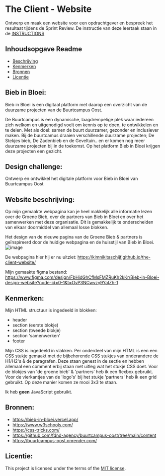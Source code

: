 # The Client - Website
Ontwerp en maak een website voor een opdrachtgever en bespreek het resultaat tijdens de Sprint Review.
De instructie van deze leertaak staan in de [INSTRUCTIONS](https://github.com/fdnd-task/the-client-website/blob/main/docs/INSTRUCTIONS.md)

## Inhoudsopgave Readme

  * [Beschrijving](#beschrijving)
  * [Kenmerken](#kenmerken)
  * [Bronnen](#bronnen)
  * [Licentie](#licentie)

## Bieb in Bloei:
Bieb in Bloei is een digitaal platform met daarop een overzicht van de duurzame projecten van de Buurtcampus Oost.

De Buurtcampus is een dynamische, laagdrempelige plek waar iedereen zich welkom en uitgenodigd voelt om kennis op te doen, te ontwikkelen en te delen. Met als doel: samen de buurt duurzamer, gezonder en inclusiever maken.
Bij de buurtcamus draaien verschillende duurzame projecten; De Stekjes bieb, De Zadenbieb en de Geveltuin.. en er komen nog meer duurzame projecten bij in de toekomst. Op het platform Bieb in Bloei krijgen deze projecten een gezicht.

## Design challenge:
Ontwerp en ontwikkel het digitale platform voor Bieb in Bloei van Buurtcampus Oost

## Website beschrijving:
Op mijn gemaakte webpagina kan je heel makkelijk alle informatie lezen over de Groene Bieb, over de partners van Bieb in Bloei en over het samenwerken met deze organisatie. Dit is gemakkelijk te onderscheiden van elkaar doormiddel van allemaal losse blokken. 

Het design van de nieuwe pagina van de Groene Bieb & partners is geïnspireerd door de huidige webpagina en de huisstijl van Bieb in Bloei. 
![image](https://github.com/user-attachments/assets/b9264a97-460e-4600-8881-12234892f450)

De webpagina hier hij er nu uitziet:
https://kimnikitaschijf.github.io/the-client-website/

Mijn gemaakte figma bestand:
https://www.figma.com/design/FbHidGhCfMsFMZRuKh2kKr/Bieb-in-Bloei-design-website?node-id=0-1&t=OvP3NCwvzy9YaIZh-1

## Kenmerken:
Mijn HTML structuur is ingedeeld in blokken: 
* header
* section (eerste blokje)
* section (tweede blokje)
* section 'samenwerken'
* footer

Mijn CSS is ingedeeld in vlakken. Per onderdeel van mijn HTML is een een CSS stukje gemaakt met de bijbehorende CSS stukjes van onderandere de H1/H2's & de paragrafen. 
Deze staan genest in de sectie en hebben allemaal een comment erbij staan met uitleg wat het stukje CSS doet. 
Voor de blokjes van 'de groene bieb' & 'partners' heb ik een flexbox gebruikt. Voor de vierkantjes van de 'logo's' bij het stukje 'partners' heb ik een grid gebruikt. Op deze manier komen ze mooi 3x3 te staan. 

Ik heb **geen** JavaScript gebruikt. 

## Bronnen:
- https://bieb-in-bloei.vercel.app/
- https://www.w3schools.com/
- https://css-tricks.com/
- https://github.com/fdnd-agency/buurtcampus-oost/tree/main/content
- https://buurtcampus-oost.onrender.com/

## Licentie:
This project is licensed under the terms of the [MIT license](./LICENSE).

